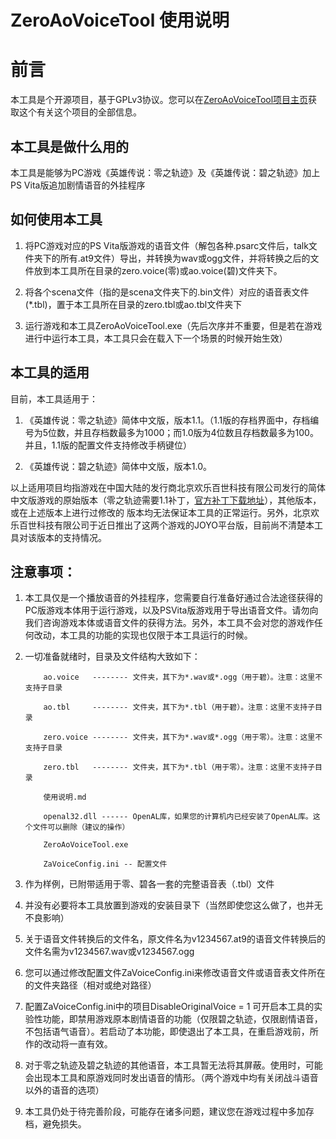 ZeroAoVoiceTool 使用说明
==============================

前言
====

本工具是个开源项目，基于GPLv3协议。您可以在[ZeroAoVoiceTool项目主页](https://github.com/ZhenjianYang/ZeroAoVoiceTool)获取这个有关这个项目的全部信息。

本工具是做什么用的
------------------

本工具是能够为PC游戏《英雄传说：零之轨迹》及《英雄传说：碧之轨迹》加上PS
Vita版追加剧情语音的外挂程序

如何使用本工具
--------------

1.  将PC游戏对应的PS
    Vita版游戏的语音文件（解包各种.psarc文件后，talk文件夹下的所有.at9文件）导出，并转换为wav或ogg文件，并将转换之后的文件放到本工具所在目录的zero.voice(零)或ao.voice(碧)文件夹下。

2.  将各个scena文件（指的是scena文件夹下的.bin文件）对应的语音表文件(\*.tbl)，置于本工具所在目录的zero.tbl或ao.tbl文件夹下

3.  运行游戏和本工具ZeroAoVoiceTool.exe（先后次序并不重要，但是若在游戏进行中运行本工具，本工具只会在载入下一个场景的时候开始生效）

本工具的适用
------------

目前，本工具适用于：

1.  《英雄传说：零之轨迹》简体中文版，版本1.1。（1.1版的存档界面中，存档编号为5位数，并且存档数最多为1000；而1.0版为4位数且存档数最多为100。并且，1.1版的配置文件支持修改手柄键位）

2.  《英雄传说：碧之轨迹》简体中文版，版本1.0。

以上适用项目均指游戏在中国大陆的发行商北京欢乐百世科技有限公司发行的简体中文版游戏的原始版本（零之轨迹需要1.1补丁，[官方补丁下载地址](http://pan.baidu.com/s/1jGjy62M)），其他版本，或在上述版本上进行过修改的
版本均无法保证本工具的正常运行。另外，北京欢乐百世科技有限公司于近日推出了这两个游戏的JOYO平台版，目前尚不清楚本工具对该版本的支持情况。

注意事项：
----------

1.  本工具仅是一个播放语音的外挂程序，您需要自行准备好通过合法途径获得的PC版游戏本体用于运行游戏，以及PSVita版游戏用于导出语音文件。请勿向我们咨询游戏本体或语音文件的获得方法。另外，本工具不会对您的游戏作任何改动，本工具的功能的实现也仅限于本工具运行的时候。

2.  一切准备就绪时，目录及文件结构大致如下：

            ao.voice   -------- 文件夹，其下为*.wav或*.ogg（用于碧）。注意：这里不支持子目录

            ao.tbl     -------- 文件夹，其下为*.tbl（用于碧）。注意：这里不支持子目录

            zero.voice -------- 文件夹，其下为*.wav或*.ogg（用于零）。注意：这里不支持子目录

            zero.tbl   -------- 文件夹，其下为*.tbl（用于零）。注意：这里不支持子目录

            使用说明.md
            
            openal32.dll ------ OpenAL库，如果您的计算机内已经安装了OpenAL库。这个文件可以删除（建议的操作）

            ZeroAoVoiceTool.exe

            ZaVoiceConfig.ini -- 配置文件

3.  作为样例，已附带适用于零、碧各一套的完整语音表（.tbl）文件

4.  并没有必要将本工具放置到游戏的安装目录下（当然即使您这么做了，也并无不良影响）

5.  关于语音文件转换后的文件名，原文件名为v1234567.at9的语音文件转换后的文件名需为v1234567.wav或v1234567.ogg

6.  您可以通过修改配置文件ZaVoiceConfig.ini来修改语音文件或语音表文件所在的文件夹路径（相对或绝对路径）

7.  配置ZaVoiceConfig.ini中的项目DisableOriginalVoice = 1
    可开启本工具的实验性功能，即禁用游戏原本剧情语音的功能（仅限碧之轨迹，仅限剧情语音，不包括语气语音）。若启动了本功能，即使退出了本工具，在重启游戏前，所作的改动将一直有效。

8.  对于零之轨迹及碧之轨迹的其他语音，本工具暂无法将其屏蔽。使用时，可能会出现本工具和原游戏同时发出语音的情形。（两个游戏中均有关闭战斗语音以外的语音的选项）

9.  本工具仍处于待完善阶段，可能存在诸多问题，建议您在游戏过程中多加存档，避免损失。


